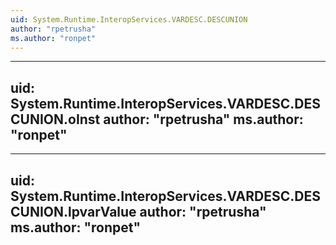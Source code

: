 ```yaml
---
uid: System.Runtime.InteropServices.VARDESC.DESCUNION
author: "rpetrusha"
ms.author: "ronpet"
---
```


---
uid: System.Runtime.InteropServices.VARDESC.DESCUNION.oInst
author: "rpetrusha"
ms.author: "ronpet"
---

---
uid: System.Runtime.InteropServices.VARDESC.DESCUNION.lpvarValue
author: "rpetrusha"
ms.author: "ronpet"
---
